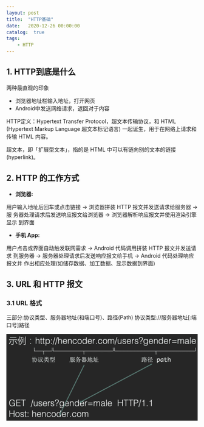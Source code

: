 ```yaml
---
layout: post
title:  "HTTP基础"
date:   2020-12-26 00:00:00
catalog:  true
tags:
    - HTTP
---
```




## 1. HTTP到底是什么

两种最直观的印象

- 浏览器地址栏输入地址，打开网页
- Android中发送网络请求，返回对于内容

HTTP定义：Hypertext Transfer Protocol，超文本传输协议，和 HTML (Hypertext Markup Language 超文本标记语言) 一起诞生，用于在网络上请求和传输 HTML 内容。

超文本，即「扩展型文本」，指的是 HTML 中可以有链向别的文本的链接 (hyperlink)。

## 2. HTTP 的工作方式

- **浏览器:**

用户输入地址后回⻋或点击链接 -> 浏览器拼装 HTTP 报文并发送请求给服务器 -> 服 务器处理请求后发送响应报文给浏览器 -> 浏览器解析响应报文并使用渲染引擎显示 到界面

- **手机 App:**

 用户点击或界面自动触发联网需求 -> Android 代码调用拼装 HTTP 报文并发送请求 到服务器 -> 服务器处理请求后发送响应报文给手机 -> Android 代码处理响应报文并 作出相应处理(如储存数据、加工数据、显示数据到界面)

## 3. URL **和** HTTP **报文**

### 3.1 URL **格式**

三部分:协议类型、服务器地址(和端口号)、路径(Path) 协议类型://服务器地址[:端口号]路径

<img src="/images/http/image-20201226210447093.png" alt="image-20201226210447093" style="zoom:50%;" />